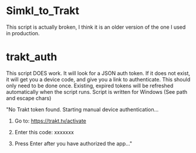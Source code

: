 # Simkl_to_Trakt
This script is actually broken, I think it is an older version of the one I used in production.

# trakt_auth
This script DOES work.  It will look for a JSON auth token.  If it does not exist, it will get you a device code, and give you a link to authenticate.  This should only need to be done once.
Existing, expired tokens will be refreshed automatically when the script runs.
Script is written for Windows (See path and escape chars)

"No Trakt token found. Starting manual device authentication...

1. Go to: https://trakt.tv/activate
2. Enter this code: xxxxxxx

3. Press Enter after you have authorized the app..."


